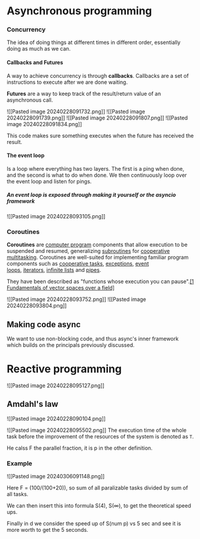 
# Asynchronous programming

### Concurrency
The idea of doing things at different times in different order, essentially doing as much as we can.

#### Callbacks and Futures

A way to achieve concurrency is through __callbacks__.
Callbacks are a set of instructions to execute after we are done waiting.

__Futures__ are a way to keep track of the result/return value of an asynchronous call.

![[Pasted image 20240228091732.png]]
![[Pasted image 20240228091739.png]]
![[Pasted image 20240228091807.png]]
![[Pasted image 20240228091834.png]]

This code makes sure something executes when the future has received the result.

#### The event loop

Is a loop where everything has two layers.
The first is a ping when done, and the second is what to do when done.
We then continuously loop over the event loop and listen for pings.

##### An event loop is exposed through making it yourself or the asyncio framework

![[Pasted image 20240228093105.png]]

### Coroutines

**Coroutines** are [computer program](https://en.wikipedia.org/wiki/Computer_program "Computer program") components that allow execution to be suspended and resumed, generalizing [subroutines](https://en.wikipedia.org/wiki/Subroutine "Subroutine") for [cooperative multitasking](https://en.wikipedia.org/wiki/Non-preemptive_multitasking "Non-preemptive multitasking"). Coroutines are well-suited for implementing familiar program components such as [cooperative tasks](https://en.wikipedia.org/wiki/Cooperative_multitasking "Cooperative multitasking"), [exceptions](https://en.wikipedia.org/wiki/Exception_handling "Exception handling"), [event loops](https://en.wikipedia.org/wiki/Event_loop "Event loop"), [iterators](https://en.wikipedia.org/wiki/Iterator "Iterator"), [infinite lists](https://en.wikipedia.org/wiki/Lazy_evaluation "Lazy evaluation") and [pipes](https://en.wikipedia.org/wiki/Pipeline_(software) "Pipeline (software)").

They have been described as "functions whose execution you can pause".[[1 Fundamentals of vector spaces over a field]](https://en.wikipedia.org/wiki/Coroutine#cite_note-1)

![[Pasted image 20240228093752.png]]
![[Pasted image 20240228093804.png]]

## Making code async

We want to use non-blocking code, and thus async's inner framework which builds on the principals previously discussed.

# Reactive programming

![[Pasted image 20240228095127.png]]


## Amdahl's law


![[Pasted image 20240228090104.png]]

![[Pasted image 20240228095502.png]]
The execution time of the whole task before the improvement of the resources of the system is denoted as `T`.


He calss F the parallel fraction, it is p in the other definition.

### Example


![[Pasted image 20240306091148.png]]


Here F = (100/(100+20)), so sum of all paralizable tasks divided by sum of all tasks.

We can then insert this into formula S(4), S($\infty$), to get the theoretical speed ups.

Finally in d we consider the speed up of S(num p) vs 5 sec and see it is more worth to get the 5 seconds.


